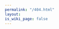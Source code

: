 ```yaml
---
permalink: "/404.html"
layout: 
is_wiki_page: false
---
```


<!-- redirect to page creator if not exists -->
<script type="text/javascript">
    var filename = window.location.pathname.split('/').pop();
    if (!filename.endsWith(".md"))
        filename+=".md";

    var url = '{{ site.github.repository_url }}/new/{{site.git_branch}}?filename={{ site.wiki_folder | default: 'wiki' }}/'+filename;
    window.location=url;
</script>
